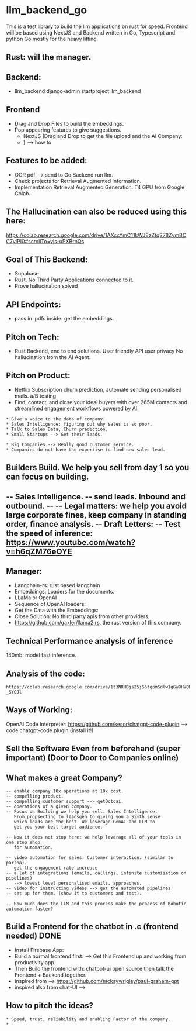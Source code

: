 # llm_backend_go
This is a test library to build the llm applications on rust for speed. Frontend will be based using NextJS and Backend written in Go, Typescript and python
Go mostly for the heavy lifting.

## Rust: will the manager.

## Backend:
   * llm_backend
    django-admin startproject llm_backend

## Frontend
   * Drag and Drop Files to build the embeddings.
   * Pop appearing features to give suggestions.
     * NextJS (Drag and Drop to get the file upload and the AI Company:
     * ) --> how to 
     

## Features to be added: 
   * OCR pdf --> send to Go Backend run llm.
   * Check projects for Retrieval Augmented Information.
   * Implementation Retrieval Augmented Generation.
     T4 GPU from Google Colab.

## The Hallucination can also be reduced using this here: 
https://colab.research.google.com/drive/1AXccYmC11kWJ8zZtqS78ZvmBCC7yIPI0#scrollTo=yjs-uPXBrnQs

## Goal of This Backend:
   * Supabase
   * Rust, No Third Party Applications connected to it.
   * Prove hallucination solved

## API Endpoints:
   * pass in .pdfs inside: get the embeddings.

## Pitch on Tech:
   * Rust Backend, end to end solutions. 
     User friendly API
     user privacy
     No hallucination from the AI Agent.

## Pitch on Product:
   * Netflix Subscription churn prediction, automate sending personalised mails. a/B testing
   * Find, contact, and close your ideal buyers with over 265M contacts and streamlined engagement workflows powered by AI. 

    * Give a voice to the data of company.
    * Sales Intelligence: figuring out why sales is so poor.
    * Talk to Sales Data, Churn prediction. 
    * Small Startups --> Get their leads.

    * Big Companies --> Really good customer service.
    * Companies do not have the expertise to find new sales lead. 

## Builders Build. We help you sell from day 1 so you can focus on building.
   -- Sales Intelligence.
       -- send leads. Inbound and outbound.
       -- 
   -- Legal matters: we help you avoid large corporate fines, keep company in standing order, finance analysis.
   -- Draft Letters: 
   -- Test the speed of inference: https://www.youtube.com/watch?v=h6qZM76eOYE
   -- 

## Manager: 
   * Langchain-rs: rust based langchain 
   * Embeddings: Loaders for the documents.
   * LLaMa or OpenAI  
   * Sequence of OpenAI loaders:
   * Get the Data with the Embeddings: 
   * Close Solution: No third party apis from other providers.
   * https://github.com/gaxler/llama2.rs, the rust version of this company.

## Technical Performance analysis of inference
   140mb: model fast inference.

## Analysis of the code:
    https://colab.research.google.com/drive/1t3NRHDjs25jS5tgpmSdlw1gGw9HVQRVZ#scrollTo=GpGBT-_SYOJl

## Ways of Working:
   OpenAI Code Interpreter: https://github.com/kesor/chatgpt-code-plugin --> code chatgpt-code plugin (install it!)

## Sell the Software Even from beforehand (super important) (Door to Door to Companies online)

##  What makes a great Company?
    -- enable company 10x operations at 10x cost.
    -- compelling product.
    -- compelling customer support --> getOctoai. 
    -- operations of a given company.
    -- Focus on Building we help you sell. Sales Intelligence.
       From propsecting to leadsgen to giving you a Sixth sense
       which leads are the best. We leverage GenAI and LLM to 
       get you your best target audience.

    -- Now it does not stop here: we help leverage all of your tools in one stop shop 
       for automation. 
    
    -- video automation for sales: Customer interaction. (similar to parloa).
    -- get the engagement rate increase
    -- a lot of integrations (emails, callings, infinite customisation on pipelines)
       --> lowest level personalised emails, approaches.
    -- video for instructing videos --> get the automated pipelines 
    -- set up for them. (show it to customers and test).

    -- How much does the LLM and this process make the process of Robotic automation faster?

## Build a Frontend for the chatbot in .c (frontend needed) DONE
   * Install Firebase App: 
   * Build a normal frontend first: --> Get this Frontend up and working from productivity app. 
   * Then Build the frontend with: chatbot-ui open source
      then talk the Frontend + Backend together.
   * inspired from --> https://github.com/mckaywrigley/paul-graham-gpt
   * inspired also from chat-UI --> 

##  How to pitch the ideas?
    * Speed, trust, reliability and enabling Factor of the company.
    * 